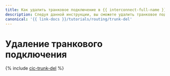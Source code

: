 ```yaml
---
title: Как удалить транковое подключение в {{ interconnect-full-name }}
description: Следуя данной инструкции, вы сможете удалить транковое подключение в {{ interconnect-name }}.
canonical: '{{ link-docs }}/tutorials/routing/trunk-del'
---
```


# Удаление транкового подключения

{% include [cic-trunk-del](../../_tutorials/routing/trunk-del.md) %}

